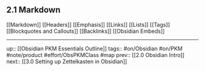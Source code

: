 ## 2.1 Markdown

[[Markdown]]
[[Headers]]
[[Emphasis]]
[[Links]]
[[Lists]]
[[Tags]]
[[Blockquotes and Callouts]]
[[Backlinks]]
[[Obsidian Embeds]]

---
up:: [[Obsidian PKM Essentials Outline]]
tags:: #on/Obsidian #on/PKM  #note/product #effort/ObsPKMClass #map
prev:: [[2.0 Obsidian Intro]]
next:: [[3.0 Setting up Zettelkasten in Obsidian]]
